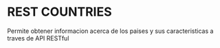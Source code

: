 # REST COUNTRIES

Permite obtener informacion acerca de los paises y sus caracteristicas a traves de API RESTful
